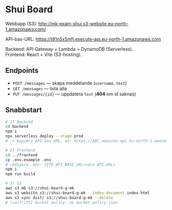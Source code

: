 # Shui Board

Webbapp (S3): http://mk-exam-shui.s3-website.eu-north-1.amazonaws.com/

API-bas-URL:  https://t81n5x5mfj.execute-api.eu-north-1.amazonaws.com

Backend: API Gateway + Lambda + DynamoDB (Serverless).  
Frontend: React + Vite (S3-hosting).

## Endpoints
- `POST /messages` — skapa meddelande (`username`, `text`)
- `GET /messages` — lista alla
- `PUT /messages/{id}` — uppdatera `text` (**404** om id saknas)

## Snabbstart
```bash
# 1) Backend
cd backend
npm i
npx serverless deploy --stage prod
# -> kopiera API-bas-URL, ex: https://ABC.execute-api.eu-north-1.amazonaws.com

# 2) Frontend
cd ../frontend
cp .env.example .env
# redigera .env: VITE_API_BASE_URL=<din API-URL>
npm i
npm run build

# 3) S3
aws s3 mb s3://shui-board-g-mk
aws s3 website s3://shui-board-g-mk --index-document index.html
aws s3 sync dist/ s3://shui-board-g-mk --delete
# (valfritt) bucket policy: se bucket-policy.json
```

